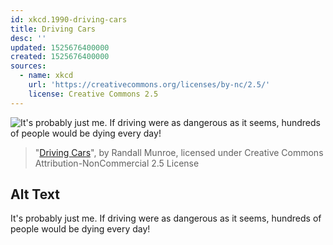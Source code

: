 ```yaml
---
id: xkcd.1990-driving-cars
title: Driving Cars
desc: ''
updated: 1525676400000
created: 1525676400000
sources:
  - name: xkcd
    url: 'https://creativecommons.org/licenses/by-nc/2.5/'
    license: Creative Commons 2.5
---
```

![It's probably just me. If driving were as dangerous as it seems, hundreds of people would be dying every day!](https://imgs.xkcd.com/comics/driving_cars.png)
> "[Driving Cars](https://xkcd.com/1990/)", by Randall Munroe, licensed under Creative Commons Attribution-NonCommercial 2.5 License

## Alt Text
It's probably just me. If driving were as dangerous as it seems, hundreds of people would be dying every day!

